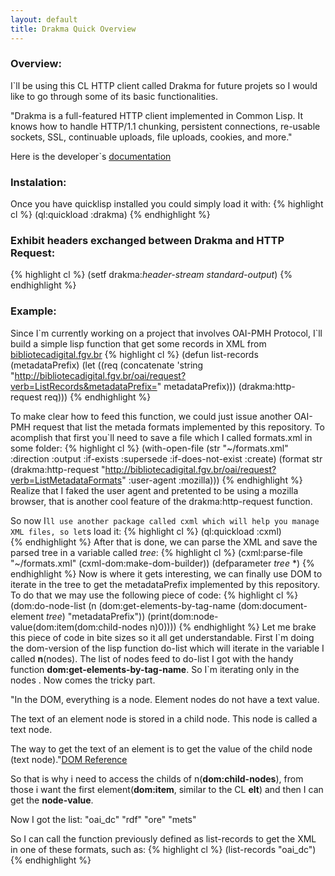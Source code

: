 ```yaml
---
layout: default
title: Drakma Quick Overview
---
```


### Overview:
I`ll be using this CL HTTP client called Drakma for future projets so I would like to go through some of its basic functionalities.

"Drakma is a full-featured HTTP client implemented in Common Lisp. It knows how to handle HTTP/1.1 chunking, persistent connections, re-usable sockets, SSL, continuable uploads, file uploads, cookies, and more."

Here is the developer`s [documentation](http://weitz.de/drakma/)

### Instalation:
Once you have quicklisp installed you could simply load it with:
{% highlight cl %}
(ql:quickload :drakma)
{% endhighlight %}

### Exhibit headers exchanged between Drakma and HTTP Request:
{% highlight cl %}
(setf drakma:*header-stream* *standard-output*)
{% endhighlight %}

### Example:
Since I\`m currently working on a project that involves OAI-PMH Protocol, I`ll build a simple lisp function that get some records in XML from [bibliotecadigital.fgv.br](http://sistema.bibliotecas.fgv.br/)
{% highlight cl %}
 (defun list-records (metadataPrefix)
	   (let ((req (concatenate 'string "http://bibliotecadigital.fgv.br/oai/request?verb=ListRecords&metadataPrefix=" metadataPrefix)))
	   (drakma:http-request req))) 
{% endhighlight %}

To make clear how to feed this function, we could just issue another OAI-PMH request that list the metada formats implemented by this repository.
To acomplish that first you`ll need to save a file which I called formats.xml in some folder:
{% highlight cl %}
(with-open-file (str "~/formats.xml" 
			  :direction :output
			  :if-exists :supersede
			  :if-does-not-exist :create)
	   (format str (drakma:http-request "http://bibliotecadigital.fgv.br/oai/request?verb=ListMetadataFormats" :user-agent :mozilla)))
{% endhighlight %}
Realize that I faked the user agent and pretented to be using a mozilla browser, that is another cool feature of the drakma:http-request function.

So now I`ll use another package called cxml which will help you manage XML files, so let`s load it:
{% highlight cl %}
(ql:quickload :cxml)  
{% endhighlight %}
After that is done, we can parse the XML and save the parsed tree in a variable called *tree*:
{% highlight cl %}
(cxml:parse-file "~/formats.xml" (cxml-dom:make-dom-builder))
(defparameter *tree* *)
{% endhighlight %}
Now is where it gets interesting, we can finally use DOM to iterate in the tree to get the metadataPrefix implemented by this repository. To do that we may use the following piece of code:
{% highlight cl %}
(dom:do-node-list (n (dom:get-elements-by-tag-name (dom:document-element *tree*) "metadataPrefix")) (print(dom:node-value(dom:item(dom:child-nodes n)0))))
{% endhighlight %}
Let me brake this piece of code in bite sizes so it all get understandable. First I\`m doing the dom-version of the lisp function do-list which will iterate in the variable I called **n**(nodes). The list of nodes feed to do-list I got with the handy function **dom:get-elements-by-tag-name**. So I`m iterating only in the nodes **<metadataPrefix>**. Now comes the tricky part.


"In the DOM, everything is a node. Element nodes do not have a text value.

The text of an element node is stored in a child node. This node is called a text node.

The way to get the text of an element is to get the value of the child node (text node)."[DOM Reference](http://www.w3schools.com/dom/dom_nodes_get.asp)


So that is why i need to access the childs of n(**dom:child-nodes**), from those i want the first element(**dom:item**, similar to the CL **elt**) and then I can get the **node-value**.

Now I got the list:
"oai_dc" 
"rdf" 
"ore" 
"mets" 

So I can call the function previously defined as list-records to get the XML in one of these formats, such as:
{% highlight cl %}
(list-records "oai_dc")
{% endhighlight %}
 


